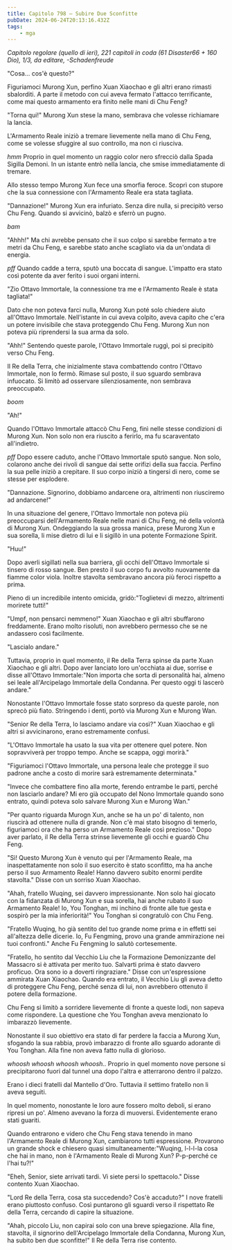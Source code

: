 ```yaml
---
title: Capitolo 798 – Subire Due Sconfitte
pubDate: 2024-06-24T20:13:16.432Z
tags:
    - mga
---
```



<em>Capitolo regolare (quello di ieri),
221 capitoli in coda (61 Disaster66 + 160 Dio), 1/3,
da editare,
-Schadenfreude</em>


"Cosa... cos'è questo?"


Figuriamoci Murong Xun, perfino Xuan Xiaochao e gli altri erano rimasti sbalorditi. A parte il metodo con cui aveva fermato l'attacco terrificante, come mai questo armamento era finito nelle mani di Chu Feng?


"Torna qui!" Murong Xun stese la mano, sembrava che volesse richiamare la lancia.


L'Armamento Reale iniziò a tremare lievemente nella mano di Chu Feng, come se volesse sfuggire al suo controllo, ma non ci riusciva.


*hmm* Proprio in quel momento un raggio color nero sfrecciò dalla Spada Sigilla Demoni. In un istante entrò nella lancia, che smise immediatamente di tremare.


Allo stesso tempo Murong Xun fece una smorfia feroce. Scoprì con stupore che la sua connessione con l'Armamento Reale era stata tagliata.


"Dannazione!" Murong Xun era infuriato. Senza dire nulla, si precipitò verso Chu Feng. Quando si avvicinò, balzò e sferrò un pugno.


*bam*


"Ahhh!" Ma chi avrebbe pensato che il suo colpo si sarebbe fermato a tre metri da Chu Feng, e sarebbe stato anche scagliato via da un'ondata di energia.


*pff* Quando cadde a terra, sputò una boccata di sangue. L'impatto era stato così potente da aver ferito i suoi organi interni.


"Zio Ottavo Immortale, la connessione tra me e l'Armamento Reale è stata tagliata!"


Dato che non poteva farci nulla, Murong Xun poté solo chiedere aiuto all'Ottavo Immortale. Nell'istante in cui aveva colpito, aveva capito che c'era un potere invisibile che stava proteggendo Chu Feng. Murong Xun non poteva più riprendersi la sua arma da solo.


"Ahh!" Sentendo queste parole, l'Ottavo Immortale ruggì, poi si precipitò verso Chu Feng.


Il Re della Terra, che inizialmente stava combattendo contro l'Ottavo Immortale, non lo fermò. Rimase sul posto, il suo sguardo sembrava infuocato. Si limitò ad osservare silenziosamente, non sembrava preoccupato.


*boom*


"Ah!"


Quando l'Ottavo Immortale attaccò Chu Feng, finì nelle stesse condizioni di Murong Xun. Non solo non era riuscito a ferirlo, ma fu scaraventato all'indietro.


*pff* Dopo essere caduto, anche l'Ottavo Immortale sputò sangue. Non solo, colarono anche dei rivoli di sangue dai sette orifizi della sua faccia. Perfino la sua pelle iniziò a crepitare. Il suo corpo iniziò a tingersi di nero, come se stesse per esplodere.


"Dannazione. Signorino, dobbiamo andarcene ora, altrimenti non riusciremo ad andarcene!"


In una situazione del genere, l'Ottavo Immortale non poteva più preoccuparsi dell'Armamento Reale nelle mani di Chu Feng, né della volontà di Murong Xun. Ondeggiando la sua grossa manica, prese Murong Xun e sua sorella, li mise dietro di lui e li sigillò in una potente Formazione Spirit.


"Huu!"


Dopo averli sigillati nella sua barriera, gli occhi dell'Ottavo Immortale si tinsero di rosso sangue. Ben presto il suo corpo fu avvolto nuovamente da fiamme color viola. Inoltre stavolta sembravano ancora più feroci rispetto a prima.


Pieno di un incredibile intento omicida, gridò:"Toglietevi di mezzo, altrimenti morirete tutti!"


"Umpf, non pensarci nemmeno!" Xuan Xiaochao e gli altri sbuffarono freddamente. Erano molto risoluti, non avrebbero permesso che se ne andassero così facilmente.


"Lascialo andare."


Tuttavia, proprio in quel momento, il Re della Terra spinse da parte Xuan Xiaochao e gli altri. Dopo aver lanciato loro un'occhiata ai due, sorrise e disse all'Ottavo Immortale:"Non importa che sorta di personalità hai, almeno sei leale all'Arcipelago Immortale della Condanna. Per questo oggi ti lascerò andare."


Nonostante l'Ottavo Immortale fosse stato sorpreso da queste parole, non sprecò più fiato. Stringendo i denti, portò via Murong Xun e Murong Wan.


"Senior Re della Terra, lo lasciamo andare via così?" Xuan Xiaochao e gli altri si avvicinarono, erano estremamente confusi.


"L'Ottavo Immortale ha usato la sua vita per ottenere quel potere. Non sopravviverà per troppo tempo. Anche se scappa, oggi morirà."


"Figuriamoci l'Ottavo Immortale, una persona leale che protegge il suo padrone anche a costo di morire sarà estremamente determinata."


"Invece che combattere fino alla morte, ferendo entrambe le parti, perché non lasciarlo andare? Mi ero già occupato del Nono Immortale quando sono entrato, quindi poteva solo salvare Murong Xun e Murong Wan."


"Per quanto riguarda Murogn Xun, anche se ha un po' di talento, non riuscirà ad ottenere nulla di grande. Non c'è mai stato bisogno di temerlo, figuriamoci ora che ha perso un Armamento Reale così prezioso." Dopo aver parlato, il Re della Terra strinse lievemente gli occhi e guardò Chu Feng.


"Sì! Questo Murong Xun è venuto qui per l'Armamento Reale, ma inaspettatamente non solo il suo esercito è stato sconfitto, ma ha anche perso il suo Armamento Reale! Hanno davvero subìto enormi perdite stavolta." Disse con un sorriso Xuan Xiaochao.


"Ahah, fratello Wuqing, sei davvero impressionante. Non solo hai giocato con la fidanzata di Murong Xun e sua sorella, hai anche rubato il suo Armamento Reale! Io, You Tonghan, mi inchino di fronte alle tue gesta e sospirò per la mia inferiorità!" You Tonghan si congratulò con Chu Feng.


"Fratello Wuqing, ho già sentito del tuo grande nome prima e in effetti sei all'altezza delle dicerie. Io, Fu Fengming, provo una grande ammirazione nei tuoi confronti." Anche Fu Fengming lo salutò cortesemente.


"Fratello, ho sentito dal Vecchio Liu che la Formazione Demonizzante del Massacro si è attivata per merito tuo. Salvarti prima è stato davvero proficuo. Ora sono io a doverti ringraziare." Disse con un'espressione ammirata Xuan Xiaochao. Quando era entrato, il Vecchio Liu gli aveva detto di proteggere Chu Feng, perché senza di lui, non avrebbero ottenuto il potere della formazione.


 Chu Feng si limitò a sorridere lievemente di fronte a queste lodi, non sapeva come rispondere. La questione che You Tonghan aveva menzionato lo imbarazzò lievemente.


Nonostante il suo obiettivo era stato di far perdere la faccia a Murong Xun, sfogando la sua rabbia, provò imbarazzo di fronte allo sguardo adorante di You Tonghan. Alla fine non aveva fatto nulla di glorioso.


*whoosh whoosh whoosh whoosh..* Proprio in quel momento nove persone si precipitarono fuori dal tunnel una dopo l'altra e atterrarono dentro il palzzo.


Erano i dieci fratelli dal Mantello d'Oro. Tuttavia il settimo fratello non li aveva seguiti.


In quel momento, nonostante le loro aure fossero molto deboli, si erano ripresi un po'. Almeno avevano la forza di muoversi. Evidentemente erano stati guariti.


Quando entrarono e videro che Chu Feng stava tenendo in mano l'Armamento Reale di Murong Xun, cambiarono tutti espressione. Provarono un grande shock e chiesero quasi simultaneamente:"Wuqing, l-l-l-la cosa che hai in mano, non è l'Armamento Reale di Murong Xun? P-p-perché ce l'hai tu?!"


"Eheh, Senior, siete arrivati tardi. Vi siete persi lo spettacolo." Disse contento Xuan Xiaochao.


"Lord Re della Terra, cosa sta succedendo? Cos'è accaduto?" I nove fratelli erano piuttosto confuso. Così puntarono gli sguardi verso il rispettato Re della Terra, cercando di capire la situazione.


"Ahah, piccolo Liu, non capirai solo con una breve spiegazione. Alla fine, stavolta, il signorino dell'Arcipelago Immortale della Condanna, Murong Xun, ha subito ben due sconfitte!" Il Re della Terra rise contento.
                                




                                



